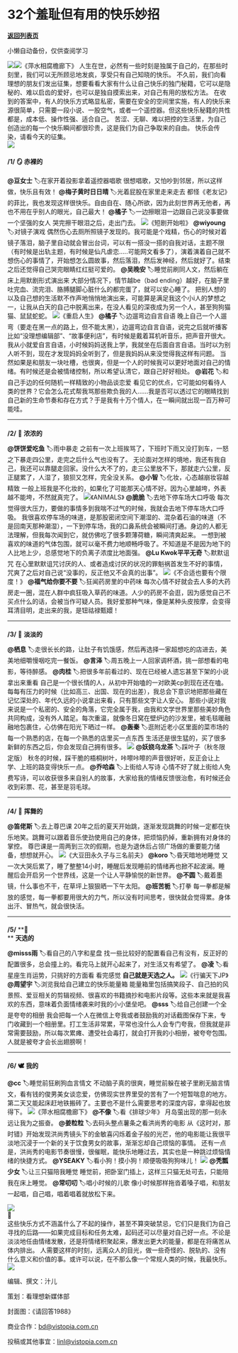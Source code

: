 # 32个羞耻但有用的快乐妙招

[**返回列表页**](/gzh/看理想)

小懒自动备份，仅供查阅学习

![](https://mmbiz.qpic.cn/mmbiz_png/aP7vrTpXJxRA0ViaNRqia18YGj5LgX4VSibTFXfBlkXZakYUA8yBkEQYYmpmDmxH0IZyeY4oUcOiabiaj1PywxF6StQ/640?wx_fmt=png)![](https://mmbiz.qpic.cn/mmbiz_png/aP7vrTpXJxSXpcNSibp64j3uavm5EZ1fxxxDSzyRo1tD6MHFMTQEt8Bn2EsC3PLVv1tXTWDzl8w0kC8Oe1aEib1Q/640?wx_fmt=png&from;=appmsg)《萍水相腐檐廊下》
人生在世，必然有一些时刻是独属于自己的，在那些时刻里，我们可以无所顾忌地发疯，享受只有自己知晓的快乐。
不久前，我们向看理想的朋友们发出征集，想要看看大家有什么让自己快乐的独门秘籍，它可以是隐秘的、难以启齿的爱好，也可以是独自摸索出来，对自己有用的放松方法。
在收到的答案中，有人的快乐方式略显私密，需要在安全的空间里实施，有人的快乐来源很简单，只需要一段小说、一股空气，或者一个遥控器。但这些快乐秘籍的共性都是，成本低、操作性强、适合自己。
苦涩、无聊、难以把控的生活里，为自己创造出的每一个快乐瞬间都很珍贵，这是我们为自己争取来的自由。 快乐会传染，请看今天的征集。  
![](https://mmbiz.qpic.cn/mmbiz_png/aP7vrTpXJxRA0ViaNRqia18YGj5LgX4VSibyicaNpfZMjSJFGHr85glQV0UvxPDGJ30TMHYUPnUHgbYyqpCwF83EGw/640?wx_fmt=png)  

####  **/1/** **🪞** **赤裸的**

**@豆女士** 🏷️在家开着投影拿着遥控器唱歌 很想唱歌，又怕吵到邻居，所以这样做，快乐且有效！ **@梅子黄时日日晴** 🏷️光着屁股在家里走来走去
都怪《老友记》的菲比，我也发现这样很快乐。自由自在、随心所欲，因为此刻世界再无他者，再也不用在乎别人的眼光，自己最大！ **@橘子**
🏷️一边擦眼泪一边跟自己说没事要做一个坚强的女人 哭完擦干眼泪之后，走出门去。
![](https://mmbiz.qpic.cn/mmbiz_jpg/aP7vrTpXJxSXpcNSibp64j3uavm5EZ1fxjwRoY1YuiaVWxn6ahSSkjhKQSd7ib48O8TjYFovFmCXpYd7bHGU4UFcQ/640?wx_fmt=jpeg)《短剧开始啦》
**@wiyoung** 🏷️对镜子演戏
偶然伤心去厕所照镜子发现的。我可能是个戏精，伤心的时候对着镜子落泪，脑子里自动就会冒出台词，可以有一搭没一搭的自我对话，主题不限（有时候是出轨主题，有时候是仙凡虐恋…..可能网文看多了），演着演着自己就不想伤心的事情了，开始想怎么圆故事，然后落泪，然后发神经，然后就好了。结束之后还觉得自己哭完眼睛红红挺可爱的。
**@吴晚安** 🏷️睡觉前刷同人文，然后躺在床上用默剧形式演出来 大部分情况下，情节越be（bad
ending）越好，在脑子里吐完血、流完泪、胳膊腿脚心脏什么的都完蛋了，就可以安心睡了。
把别人想的以及自己想的生活默不作声地悄悄地演出来，可能算是满足我这个小i人的梦想之一，让我从白天的自己中脱离出来，在没人看见的深夜成为另一个人，甚至狗狗猫猫、鼠鼠蛇蛇。
![](https://mmbiz.qpic.cn/mmbiz_jpg/aP7vrTpXJxSXpcNSibp64j3uavm5EZ1fxXjva2mWM8NbcX6zXCdoVRWGEXrhVPaSLAm761ianEJAY0wficSqHboew/640?wx_fmt=jpeg)《重启人生》
**@橘子** 🏷️边遛弯边自言自语
晚上自己一个人遛弯（要走在黑一点的路上，但不能太黑），边遛弯边自言自语，说完之后就听播客比如“没理想编辑部”、“故事便利店”，有时候是戴着耳机听音乐，把声音开很大。
我从小就爱自言自语，小时候妈妈送我上学，我就坐在后面自言自语。当时以为别人听不到，现在才发现妈妈全听到了，但是我妈妈从来没觉得我这样有问题。
当然如果是和朋友一块吐槽，也很爽，但是一个人的时候我可以更好地面对自己的情绪。有时候还是会被情绪控制，所以希望认清它，跟自己好好相处。 **@岩花**
🏷️和自己手边的任何随机一样精致的小物品谈恋爱
看见它的优点，它可能如何看待人类的世界？它会怎么花式帮我骂那些欺负我的人……我是否可以透过它的眼睛找到自己新的生命节奏和存在方式？于是我有十万个情人，在一瞬间就出现一百万种可能哇。  

* * *

####  
 **/2/** **🍅** **浓浓的**

**@饼饼爱吃鱼** 🏷️雨中暴走 之前有一次上班挨骂了，下班时下雨又没打到车，一怒之下暴走四公里，走完之后什么气也没有了。
无论面对怎样的境地，我还有我自己，我还可以靠腿走回家。没什么大不了的，走三公里放不下，那就走六公里，反正腿累了，人湿了，狼狈又怎样，完全没关系。
**@小智** 🏷️化妆，心态越崩妆容越精致 一般上班我是不化妆的，如果化了可能那天心情不好。因为心里越垮，外表越不能垮，不然就真完了。
![](https://mmbiz.qpic.cn/mmbiz_jpg/aP7vrTpXJxSXpcNSibp64j3uavm5EZ1fx8pDHqyp7RXo21CJ38HJGia2QBSLCEeUQprnP0amnicEG1RwYHSxhSfpg/640?wx_fmt=jpeg)《ANIMALS》
**@脆脆** 🏷️去地下停车场大口呼吸 每次觉得很大压力，要做的事情多到我喘不过气的时候，我就会去地下停车场大口呼吸。
我很喜欢停车场的味道，是那股密闭空间下潮湿的、混杂着石油的味道（不是回南天那种潮湿），一下到停车场，我的口鼻系统会被瞬间打通。身边的人都无法理解，但我每次闻到它，就仿佛吃了很多颗薄荷糖，瞬间清爽起来。
一想到被喜欢的味道的气体包围，就可以毫不费力地顺畅呼吸了。不知道是不是因为地下的人比地上少，总感觉地下的负离子浓度比地面强。 **@Lu
Kwok平平无奇** 🏷️默默诅咒 在心里默默诅咒讨厌的人、或者造成讨厌的状况的罪魁祸首发生不好的事情，咒爽了之后对自己说“没事的，反正他又不会真的出事”。
![](https://mmbiz.qpic.cn/mmbiz_png/aP7vrTpXJxSXpcNSibp64j3uavm5EZ1fxkUQQ4JpJF5Cicpp3AceLQXTuOdsBDkAf1SF7tUK4KCPQHV9fCvsxkcg/640?wx_fmt=png&from;=appmsg)《不合适也要有个限度！》
**@福气给你要不要** 🏷️狂闻药房里的中药味
每次心情不好就会去人多的大药房走一圈，混在人群中疯狂吸入草药的味道。人少的药房不会逛，因为感觉自己不买点什么的话，会被当作可疑人员。我好爱那种气味，像是某种头皮按摩，会变得耳清目明，走出来的我，是钮祜禄甄嬛！  

* * *

####  
 **/3/** **🩵** **淡淡的**

**@栖息** 🏷️走很长长的路，让肚子有饥饿感，然后再选择一家超想吃的店进去，美美地细嚼慢咽吃完一餐饭。 **@言泽**
🏷️周五晚上一人回家调杯酒，挑一部想看的电影，等待醉感。 **@肉桂** 🏷️把很多年前看过的、现在已经被人遗忘甚至下架的小说拿出来重看
自己是一个很长情的人，从初中开始嗑的一对欧美cp到现在还在嗑。每每有压力的时候（比如高三、出国、现在的出差），我总会下意识地把那些藏在记忆深处的、年代久远的小说拿出来看，只有那些文字让人安心。
那些小说对我来说是一个私密的、安全的角落，它完全属于我，由我和文学世界里那些美妙角色共同构成，没有外人踏足。每次重温，就像冬日窝在壁炉边的沙发里，被毛毯暖融融地包裹住，心仿佛在阳光下晒过一样。
**@轰秦** 🏷️逛附近老小区里面的菜市场的每一个熟悉的店，在每一个熟悉的店里买一点东西 生活还是很生猛的，买了很多新鲜的东西之后，你会发现自己拥有很多。
![](https://mmbiz.qpic.cn/mmbiz_png/aP7vrTpXJxSXpcNSibp64j3uavm5EZ1fxE9icdKfUrTHKuia5qzXrHL5XibjLt30iaFDmQW3kRGtp4xRJne0tUVIwNQ/640?wx_fmt=png&from;=appmsg)
**@妖娆乌龙茶** 🏷️踩叶子（秋冬限定版） 秋冬的时候，踩干脆的梧桐树叶，咔嚓咔嚓的声音很好听，反正会让上学、上班的路变得快乐一点。 **@乔哈森**
🏷️上街给人写诗 心情不好了就上街给人免费写诗，可以收获很多来自别人的故事，大家给我的情绪反馈很治愈，有时候还会收到彩票、花，甚至是羽毛球。  

* * *

####  
 **/4/** **🤺** **挥舞的**

**@笛佬斯** 🏷️去上尊巴课
20年之后的夏天开始跳，逐渐发现跳舞的时候一定都在快乐地笑。跳舞可以跟着音乐使劲使用自己的身体，把烦恼扔掉，重新拥有对身体的掌控。
尊巴课是一周两到三次的假期，也是为退休后占领广场做的重要能力储备，想想就开心。
![](https://mmbiz.qpic.cn/mmbiz_jpg/aP7vrTpXJxSXpcNSibp64j3uavm5EZ1fxN2oJ9CuF6iaiap09RugcuFUx89xrN6qkjESonYA8ZjOIKsS8LnJticibGw/640?wx_fmt=jpeg&from;=appmsg)《大豆田永久子与三名前夫》
**@koro** 🏷️昏天暗地地睡觉
又一次大哭后累了，睡了整整14小时，睡醒后发现睡前的情绪再也掀不起波澜。睡醒后会开启另一个世界线，这是一个让人平静愉悦的新世界。 **@不圆**
🏷️戴着墨镜，什么事也不干，在草坪上狠狠晒一下午太阳。 **@班苦栀** 🏷️打拳
每一拳都是解放的感觉，每一拳都要用很大的力气，所以没有时间思考，很快就会觉得累。身体出汗、冒热气，就会很快活。  

* * *

####  
 **/5/** **🤲  
** **天选的**

**@misss雨** 🏷️看自己的八字和星盘 找一些比较好的配置看自己有没有，反正好的配置很多，总会撞上的。看完马上就开心起来了，对生活又有希望了。
**@凌** 🏷️看星座生肖运势，只挑好的方面看 看完感觉 **自己就是天选之人。**
![](https://mmbiz.qpic.cn/mmbiz_jpg/aP7vrTpXJxSXpcNSibp64j3uavm5EZ1fxVmntTbmNdZgnq3dGy5vs8KBCMXJXRlzR4IsibxCebHR68D5vgv7wIzA/640?wx_fmt=jpeg)《行骗天下JP》
**@周望宇** 🏷️浏览我给自己建立的快乐能量箱
能量箱里包括搞笑段子、自己拍的风景照、爱豆相关的剪辑视频、很喜欢的书籍摘抄和电影片段等。这些本来就是我喜欢的东西，意味着负面情绪袭来时我的小小堡垒吧。
**@sss** 🏷️给自己创建一个全是夸夸的相册
我会把每一个人在微信上夸我或者鼓励我的对话截图保存下来，专门收藏到一个相册里。打工生活非常累，平常也没什么人会专门夸我，但我就是非常需要鼓励，所以每次累瘫、遭受社会毒打，就会打开我的小相册，被夸夸包围。人就是被夸才会长出翅膀啊！  

* * *

####  
 **/6/** **🕊️** **我的**

**@cc** 🏷️睡觉前狂刷狗血言情文
不动脑子真的很爽，睡觉前躲在被子里刷无脑言情文，看有钱的俊男美女谈恋爱，仿佛现实世界里受的苦有了一个短暂喘息的地方。第二天又能起床赶地铁搬砖了。主要也不是什么需要思考的深度内容，拿得起也放得下。
![](https://mmbiz.qpic.cn/mmbiz_png/aP7vrTpXJxSXpcNSibp64j3uavm5EZ1fxOITG8RpQ3x39GPRP6FvBWOfpQzxVFfr6OwosK2Qyk0htBKXic2jeuHA/640?wx_fmt=png&from;=appmsg)《萍水相腐檐廊下》
**@不像** 🏷️看《排球少年》 月岛萤出现的那一刻永远让我为之振奋。 **@姜粒粒** 🏷️去码头整点薯条之看洪尚秀的电影
从《这时对，那时错》开始发现洪尚秀镜头下的金敏喜闪烁着金子般的光芒，他的电影能让我很平淡地沉浸于一个新的关于饮食男女的故事，渐渐忘却自己烦恼的事情。
还有一点是，洪尚秀的电影节奏很慢，很催眠，能快乐地睡过去，其实也是一种跳过烦恼情绪的快捷方式。 **@YSEAKY**
🏷️看小狗！摸小狗！顺便吸吸狗狗味儿！
![](https://mmbiz.qpic.cn/mmbiz_png/aP7vrTpXJxSXpcNSibp64j3uavm5EZ1fxNM6OXD5qSNokMRsCxbJVHPxW2HD0tQWpUxOrBFBOM5q2AhD6nJ8sXw/640?wx_fmt=png&from;=appmsg)
**@秃瓢少女** 🏷️让三只猫陪我睡觉 睡觉前，把卧室门插上，这样三只猫无处可去，只能陪我在床上睡觉。 **@常叨叨** 🏷️唱小时候的儿歌
像小时候那样拖沓着嗓子唱，和朋友一起唱，自己唱，唱着唱着就放松下来。

  

![](https://mmbiz.qpic.cn/mmbiz_png/aP7vrTpXJxRA0ViaNRqia18YGj5LgX4VSibCtkY28xLiaOEanibJrx7E0bWiaH8tRc0WkaCZ35VoiabPsr0urCBdAzT9Q/640?wx_fmt=png)  
🎠  
这些快乐方式不涵盖什么了不起的操作，甚至不算突破禁忌，它们只是我们为自己寻找的后路——如果完成目标和任务太难，起码还可以尽量对自己好一点。不论是淡淡地任由情绪发散，还是将情绪积聚起来，爆发出更大的能量，都是在将痛苦从体内排出。
人需要这样的时刻，远离众人的目光，做一些奇怪的、脱轨的、没有什么意义和价值的事。或许可以说，在不那么像一个常规人类的时候，我最快乐。  
![](https://mmbiz.qpic.cn/mmbiz_png/aP7vrTpXJxRA0ViaNRqia18YGj5LgX4VSibCtkY28xLiaOEanibJrx7E0bWiaH8tRc0WkaCZ35VoiabPsr0urCBdAzT9Q/640?wx_fmt=png&wxfrom;=5&wx;_lazy=1&wx;_co=1&tp;=wxpic)

  

编辑、撰文：汁儿

策划：看理想新媒体部  

封面图：《请回答1988》

  

商业合作：bd@vistopia.com.cn  

投稿或其他事宜：linl@vistopia.com.cn

